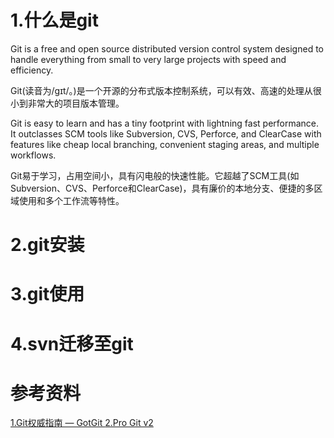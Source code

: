 
# 1.什么是git
Git is a free and open source distributed version control system designed to handle everything from small to very large projects with speed and efficiency.

Git(读音为/gɪt/。)是一个开源的分布式版本控制系统，可以有效、高速的处理从很小到非常大的项目版本管理。

Git is easy to learn and has a tiny footprint with lightning fast performance. It outclasses SCM tools like Subversion, CVS, Perforce, and ClearCase with features like cheap local branching, convenient staging areas, and multiple workflows.

Git易于学习，占用空间小，具有闪电般的快速性能。它超越了SCM工具(如Subversion、CVS、Perforce和ClearCase)，具有廉价的本地分支、便捷的多区域使用和多个工作流等特性。

# 2.git安装
# 3.git使用
# 4.svn迁移至git
# 参考资料
[1.Git权威指南 — GotGit  ](http://www.worldhello.net/gotgit/#git)
[2.Pro Git v2](https://git-scm.com/book/zh/v2)

